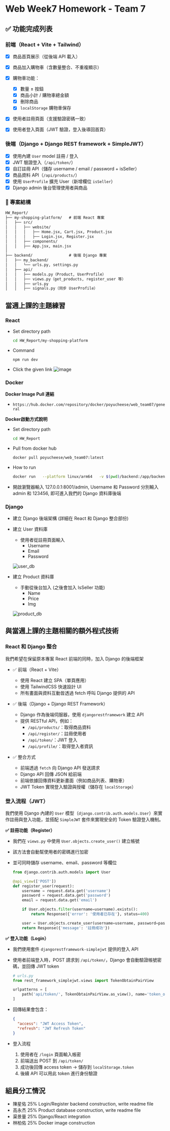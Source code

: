 # Web Week7 Homework - Team 7


## ✅ 功能完成列表

### 前端（React + Vite + Tailwind）

- [x] 商品首頁展示（從後端 API 載入）
- [x] 商品加入購物車（含數量整合、不重複顯示）
- [x] 購物車功能：
  - [x] 數量 ± 按鈕
  - [x] 商品小計 / 購物車總金額
  - [x] 刪除商品
  - [x] `localStorage` 購物車保存
- [x] 使用者註冊頁面（支援驗證密碼一致）
- [x] 使用者登入頁面（JWT 驗證，登入後導回首頁）



### 後端（Django + Django REST framework + SimpleJWT）

- [x] 使用內建 `User` model 註冊 / 登入
- [x] JWT 驗證登入（`/api/token/`）
- [x] 自訂註冊 API（儲存 username / email / password + isSeller）
- [x] 商品資料 API（`/api/products/`）
- [x] 使用 `UserProfile` 擴充 User（新增欄位 `isSeller`）
- [x] Django admin 後台管理使用者與商品

### 🧱 專案結構
```txt
HW_Report/
├── my-shopping-platform/   # 前端 React 專案
│   ├── src/
│   │   ├── website/
│   │   │   ├── Home.jsx, Cart.jsx, Product.jsx
│   │   │   ├── Login.jsx, Register.jsx
│   │   ├── components/
│   │   ├── App.jsx, main.jsx
│
├── backend/                # 後端 Django 專案
│   ├── my_backend/
│   │   └── urls.py, settings.py
│   ├── api/
│   │   ├── models.py（Product, UserProfile）
│   │   ├── views.py（get_products, register_user 等）
│   │   ├── urls.py
│   │   ├── signals.py（同步 UserProfile）
```


## 當週上課的主題練習

### React

- Set directory path
  ```sh
  cd HW_Report/my-shopping-platform
  ```

- Command
  ```sh
  npm run dev
  ```

- Click the given link
  ![image](../HW_Materials/week7/image.png) </br>

### Docker

**Docker Image Pull 連結**
- ```https://hub.docker.com/repository/docker/poyucheese/web_team07/general```

**Docker啟動方式說明**

- Set directory path
  ```sh
  cd HW_Report
  ```

- Pull from docker hub
  ```sh
  docker pull poyucheese/web_team07:latest
  ```

- How to run
  ```sh
  docker run   --platform linux/arm64   -v $(pwd)/backend:/app/backend   -p 8001:8000   poyucheese/web_team07:latest   python /app/backend/manage.py runserver 0.0.0.0:8000
  ```

- 開啟瀏覽器輸入 127.0.0.1:8001/admin, Username 和 Password 分別輸入 admin 和 123456, 即可進入我們的 Django 資料庫後端


### Django

- 建立 Django 後端架構 (詳細在 React 和 Django 整合部份)

- 建立 User 資料庫
  - 使用者從註冊頁面輸入
    - Username
    - Email
    - Password

  ![user_db](../HW_Materials/week7/user_db.png) </br>
  
- 建立 Product 資料庫
  - 手動從後台加入 (之後會加入 IsSeller 功能)
    - Name
    - Price
    - Img

  ![product_db](../HW_Materials/week7/product_db.png) </br>

## 與當週上課的主題相關的額外程式技術

### React 和 Django 整合

我們希望在保留原本專案  React 前端的同時，加入 Django 的後端框架

- ✅ 前端（React + Vite）
  - 使用 React 建立 SPA（單頁應用）
  - 使用 TailwindCSS 快速設計 UI
  - 所有畫面與資料互動皆透過 fetch 呼叫 Django 提供的 API

- ✅ 後端（Django + Django REST Framework）
  - Django 作為後端伺服器，使用 `djangorestframework` 建立 API
  - 提供 RESTful API，例如：
    - `/api/products/`：取得商品資料
    - `/api/register/`：註冊使用者
    - `/api/token/`：JWT 登入
    - `/api/profile/`：取得登入者資訊

- ✅ 整合方式
  - 前端透過 `fetch` 向 Django API 發送請求
  - Django API 回傳 JSON 給前端
  - 前端依據回傳資料更新畫面（例如商品列表、購物車）
  - JWT Token 實現登入驗證與授權（儲存在 `localStorage`）



### 登入流程（JWT）

我們使用 Django 內建的 `User` 模型（`django.contrib.auth.models.User`）來實作註冊與登入功能，並搭配 `SimpleJWT` 套件來實現安全的 Token 驗證登入機制。

**✅ 註冊功能（Register）**

- 我們在 `views.py` 中使用 `User.objects.create_user()` 建立帳號
- 該方法會自動幫使用者的密碼進行加密
- 並可同時儲存 username、email、password 等欄位

  ```python
  from django.contrib.auth.models import User

  @api_view(['POST'])
  def register_user(request):
      username = request.data.get('username')
      password = request.data.get('password')
      email = request.data.get('email')

      if User.objects.filter(username=username).exists():
          return Response({'error': '使用者已存在'}, status=400)

      user = User.objects.create_user(username=username, password=password, email=email)
      return Response({'message': '註冊成功'})
  ```


**✅ 登入功能（Login）**

- 我們使用套件 `djangorestframework-simplejwt` 提供的登入 API
- 使用者前端登入時，POST 請求到 `/api/token/`，Django 會自動驗證帳號密碼，並回傳 JWT token

  ```python
  # urls.py
  from rest_framework_simplejwt.views import TokenObtainPairView

  urlpatterns = [
      path('api/token/', TokenObtainPairView.as_view(), name='token_obtain_pair'),
  ]
  ```

- 回傳結果會包含：
  ```json
  {
    "access": "JWT Access Token",
    "refresh": "JWT Refresh Token"
  }
  ```
- 登入流程
  1. 使用者在 `/login` 頁面輸入帳密
  2. 前端送出 POST 到 `/api/token/`
  3. 成功後回傳 access token → 儲存到 `localStorage.token`
  4. 後續 API 可以用此 token 進行身份驗證


## 組員分工情況
- 陳星佑 25% Login/Register backend construction, write readme file
- 高永杰 25% Product database construction, write readme file
- 渠景量 25% Django/React integration 
- 林柏佑 25% Docker image construction



